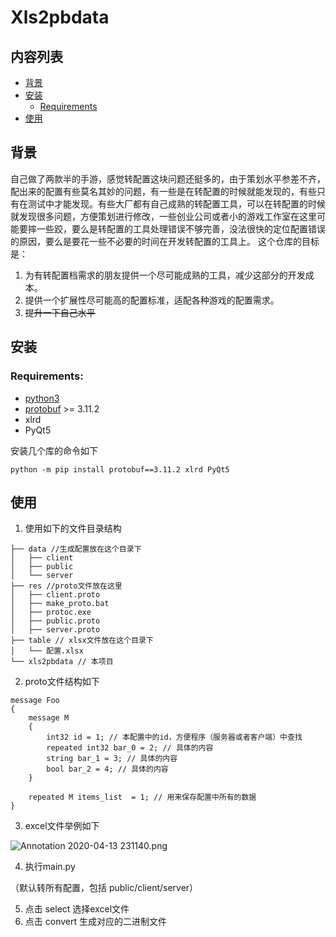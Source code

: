 # Xls2pbdata
## 内容列表
- [背景](#背景)
- [安装](#安装)
  - [Requirements](#Requirements)
- [使用](#使用)
## 背景
自己做了两款半的手游，感觉转配置这块问题还挺多的，由于策划水平参差不齐，配出来的配置有些莫名其妙的问题，有一些是在转配置的时候就能发现的，有些只有在测试中才能发现。有些大厂都有自己成熟的转配置工具，可以在转配置的时候就发现很多问题，方便策划进行修改，一些创业公司或者小的游戏工作室在这里可能要摔一些跤，要么是转配置的工具处理错误不够完善，没法很快的定位配置错误的原因，要么是要花一些不必要的时间在开发转配置的工具上。
这个仓库的目标是：
1. 为有转配置档需求的朋友提供一个尽可能成熟的工具，减少这部分的开发成本。
2. 提供一个扩展性尽可能高的配置标准，适配各种游戏的配置需求。
3. ~~提升一下自己水平~~
## 安装
### <span id="Requirements">Requirements</span>:
* [python3](https://www.python.org/)
* [protobuf](https://github.com/protocolbuffers/protobuf) >= 3.11.2
* xlrd
* PyQt5

安装几个库的命令如下
```
python -m pip install protobuf==3.11.2 xlrd PyQt5
```
## 使用
1. 使用如下的文件目录结构
```
├── data //生成配置放在这个目录下
│   ├── client
│   ├── public
│   └── server
├── res //proto文件放在这里
│   ├── client.proto
│   ├── make_proto.bat
│   ├── protoc.exe
│   ├── public.proto
│   ├── server.proto
├── table // xlsx文件放在这个目录下
│   └── 配置.xlsx
└── xls2pbdata // 本项目
```
2. proto文件结构如下
```
message Foo
{
    message M
    {
        int32 id = 1; // 本配置中的id，方便程序（服务器或者客户端）中查找
        repeated int32 bar_0 = 2; // 具体的内容
        string bar_1 = 3; // 具体的内容
        bool bar_2 = 4; // 具体的内容
    }

    repeated M items_list  = 1; // 用来保存配置中所有的数据
}
```
3. excel文件举例如下

![Annotation 2020-04-13 231140.png](https://i.loli.net/2020/04/13/DIEUnrS9fjoQd4O.png)

4. 执行main.py

（默认转所有配置，包括 public/client/server）

5. 点击 select 选择excel文件
6. 点击 convert 生成对应的二进制文件 
